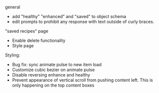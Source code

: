 general

- add "healthy" "enhanced" and "saved" to object schema
- edit prompts to prohibit any response with text outside of curly braces.

"saved recipes" page

- Enable delete functionality
- Style page

Styling:

- Bug fix: sync animate pulse to new item load
- Customize cubic bezier on animate pulse
- Disable reversing enhance and healthy
- Prevent appearance of vertical scroll from pushing content left. This is only happening on the top content boxes
